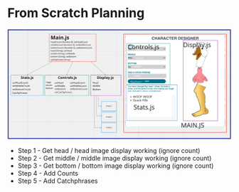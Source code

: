 # From Scratch Planning

![planning](./public/planning.png)

- Step 1 - Get head / head image display working (ignore count)
- Step 2 - Get middle / middle image display working (ignore count)
- Step 3 - Get bottom / bottom image display working (ignore count)
- Step 4 - Add Counts
- Step 5 - Add Catchphrases
